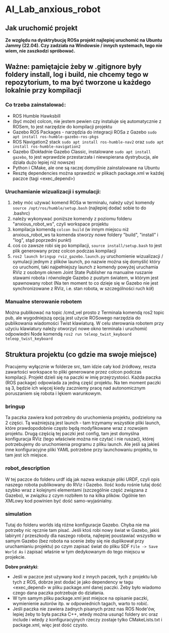 # AI_Lab_anxious_robot

## Jak uruchomić projekt
**Ze względu na dysktrybucję ROSa projekt najlepiej uruchomić na Ubuntu Jammy (22.04). Czy zadziała na Windowsie / innych systemach, tego nie wiem, nie zaszkodzi spróbować.**

## Ważne: pamiętajcie żeby w .gitignore były foldery install, log i build, nie chcemy tego w repozytorium, to ma być tworzone u każdego lokalnie przy kompilacji

### Co trzeba zainstalować:
- ROS Humble Hawksbill
- (być może) colcon, nie jestem pewien czy instaluje się automatycznie z ROSem, to jest narzędzie do kompilacji projektu
- Gazebo ROS Packages - narzędzia do integracji ROSa z Gazebo `sudo apt install ros-humble-gazebo-ros-pkgs`
- ROS Navigation2 stack `sudo apt install ros-humble-nav2` oraz `sudo apt install ros-humble-navigation2`
- Gazebo (Dokładnie Gazebo Classic, instalowane `sudo apt install gazebo`, to jest wprawdzie przestarzała i niewspierana dystrybucja, ale działa dużo lepiej niż nowsze)
- Python i CMake, ale one są raczej domyślnie zainstalowane na Ubuntu
- Resztę dependencies można sprawdzić w plikach package.xml w każdej paczce (tagi <exec_depend>)

### Uruchamianie wizualizacji i symulacji:
1. żeby móc używać komend ROSa w terminalu, należy użyć komendy `source /opt/ros/humble/setup.bash` (najlepiej dodać sobie to do .bashrc)
2. należy wykonywać poniższe komendy z poziomu folderu "anxious_robot_ws", czyli workspace projektu
3. kompilacja komendą `colcon build` (w innym miejscu niż anxious_robot_ws ta komenda stworzy nowe foldery "build", "install" i "log", stąd poprzedni punkt)
4. coś co zawsze robi się po kompilacji, `source install/setup.bash` to jest plik generowany przez colcon podczas kompilacji
5. `ros2 launch bringup rviz_gazebo.launch.py` uruchomienie wizualizacji / symulacji jednym z plików launch, po nazwie można się domyślić który co uruchomi, taki najpełniejszy launch z komendy powyżej uruchamia RViz z osobnym oknem Joint State Publisher na manualne ruszanie stawami robota i równolegle Gazebo z pustym światem, w którym jest spawnowany robot (Na ten moment to co dzieje się w Gazebo nie jest synchronizowane z RViz, i.e. stan robota, w szczególności ruch kół)

### Manualne sterowanie robotem
Można publikować na topic /cmd_vel prosto z Terminala komendą ros2 topic pub, ale wygodniejszą opcją jest użycie ROSowego narzędzia do publikowania wiadomości Twist klawiaturą.
W celu sterowania robotem przy użyciu klawiatury należy otworzyć nowe okno terminala i uruchomić odpowiedni Node komendą `ros2 run teleop_twist_keyboard teleop_twist_keyboard`


## Struktura projektu (co gdzie ma swoje miejsce)
Pracujemy wyłącznie w folderze src, tam idzie cały kod źródłowy, reszta zawartości workspace to pliki generowane przez colcon podczas kompilacji.
Projekt dzieli się na paczki w imię przejrzystości. Każda paczka (ROS package) odpowiada za jedną część projektu. Na ten moment paczki są 3, będzie ich więcej kiedy zaczniemy pracę nad autonomicznym poruszaniem się robota i lękiem warunkowym.

### bringup
Ta paczka zawiera kod potrzebny do uruchomienia projektu, podzielony na 2 części. Tą ważniejszą jest launch - tam trzymamy wszystkie pliki launch, które prawdopodobnie często będą modyfikowane wraz z rozwojem projektu.
Drugą częścią tej paczki jest config, tam jest domyślna konfiguracja RViz (tego właściwie można nie czytać i nie ruszać), której potrzebujemy do uruchomienia programu z pliku launch. Ale jeśli są jakieś inne konfiguracyjne pliki YAML potrzebne przy launchowaniu projektu, to tam jest ich miejsce.

### robot_description
W tej paczce do folderu urdf idą jak nazwa wskazuje pliki URDF, czyli opis naszego robota publikowany do RViz i Gazebo. Ilość kodu rośnie tutaj dość szybko wraz z kolejnymi elementami (szczególnie część związana z Gazebo), w związku z czym rozbiłem to na kilka plików. Ogólnie ten XMLowy kod powinien być dość samo-wyjaśnialny.

### simulation
Tutaj do folderu worlds idą różne konfiguracje Gazebo. Chyba nie ma potrzeby nic ręcznie tam pisać. Jeśli ktoś robi nowy świat w Gazebo, jakiś labirynt / przeszkody dla naszego robota, najlepiej poustawiać wszystko w samym Gazebo (bez robota na scenie żeby się nie duplikował przy uruchamianiu projektu) po czym zapisać świat do pliku SDF `File -> Save World As` i zapisać właśnie w tym dedykowanym do tego miejscu w projekcie.

**Dobre praktyki**:
- Jeśli w paczce jest używany kod z innych paczek, tych z projektu lub tych z ROS, dobrze jest dodać je jako dependency w tagu <exec_depend> w pliku package.xml danej paczki. Żeby było wiadomo czego dana paczka potrzebuje do działania.
- W tym samym pliku package.xml jest miejsce na opisanie paczki, wymienienie autorów itp. w odpowiednich tagach, warto to robić.
- Jeśli paczka nie zawiera żadnych pisanych przez nas ROS Node'ów, lepiej żeby to była paczka C++, wtedy można usunąć foldery src oraz include i wtedy z konfiguracyjnych rzeczy zostaje tylko CMakeLists.txt i package.xml, więc jest dość czysto.


